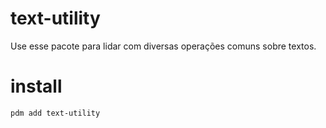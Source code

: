 # text-utility
Use esse pacote para lidar com diversas operações comuns sobre textos.  

# install
`pdm add text-utility`  
